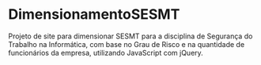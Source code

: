 # DimensionamentoSESMT
Projeto de site para dimensionar SESMT para a disciplina de Segurança do Trabalho na Informática, com base no Grau de Risco e na quantidade de funcionários da empresa, utilizando JavaScript com jQuery.
